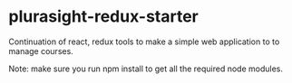 # plurasight-redux-starter
Continuation of react, redux tools to make a simple web application to to manage courses.

Note: make sure you run npm install to get all the required node modules.

